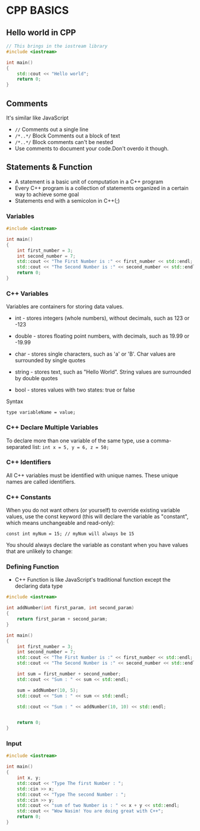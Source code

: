 # CPP BASICS

## Hello world in CPP

```c++
// This brings in the iostream library
#include <iostream>

int main()
{
    std::cout << "Hello world";
    return 0;
}

```

## Comments

It's similar like JavaScript

- `//` Comments out a single line
- `/*..*/` Block Comments out a block of text
- `/*..*/` Block comments can't be nested
- Use comments to document your code.Don't overdo it though.

## Statements & Function

- A statement is a basic unit of computation in a C++ program
- Every C++ program is a collection of statements organized in a certain way to achieve some goal
- Statements end with a semicolon in C++(;)

### Variables

```C++
#include <iostream>

int main()
{
    int first_number = 3;
    int second_number = 7;
    std::cout << "The First Number is :" << first_number << std::endl;
    std::cout << "The Second Number is :" << second_number << std::endl;
    return 0;
}

```

### C++ Variables

Variables are containers for storing data values.

- int - stores integers (whole numbers), without decimals, such as 123 or -123

- double - stores floating point numbers, with decimals, such as 19.99 or -19.99

- char - stores single characters, such as 'a' or 'B'. Char values are surrounded by single quotes

- string - stores text, such as "Hello World". String values are surrounded by double quotes

- bool - stores values with two states: true or false

Syntax

`type variableName = value;`

### C++ Declare Multiple Variables

To declare more than one variable of the same type, use a comma-separated list:
`int x = 5, y = 6, z = 50;`

### C++ Identifiers

All C++ variables must be identified with unique names. These unique names are called identifiers.

### C++ Constants

When you do not want others (or yourself) to override existing variable values, use the const
keyword (this will declare the variable as "constant", which means unchangeable and read-only):

`const int myNum = 15; // myNum will always be 15`

You should always declare the variable as constant when you have values that are unlikely to change:

### Defining Function

- C++ Function is like JavaScript's traditional function except the declaring data type

```C++
#include <iostream>

int addNumber(int first_param, int second_param)
{
    return first_param + second_param;
}

int main()
{
    int first_number = 3;
    int second_number = 7;
    std::cout << "The First Number is :" << first_number << std::endl;
    std::cout << "The Second Number is :" << second_number << std::endl;

    int sum = first_number + second_number;
    std::cout << "Sum : " << sum << std::endl;

    sum = addNumber(10, 5);
    std::cout << "Sum : " << sum << std::endl;

    std::cout << "Sum : " << addNumber(10, 10) << std::endl;


    return 0;
}

```

### Input

```c++
#include <iostream>

int main()
{
    int x, y;
    std::cout << "Type The first Number : ";
    std::cin >> x;
    std::cout << "Type The second Number : ";
    std::cin >> y;
    std::cout << "sum of two Number is : " << x + y << std::endl;
    std::cout << "Wow Nasim! You are doing great with C++";
    return 0;
}
```
